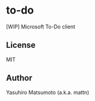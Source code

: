 # to-do

[WIP] Microsoft To-Do client

## License

MIT

## Author

Yasuhiro Matsumoto (a.k.a. mattn)
